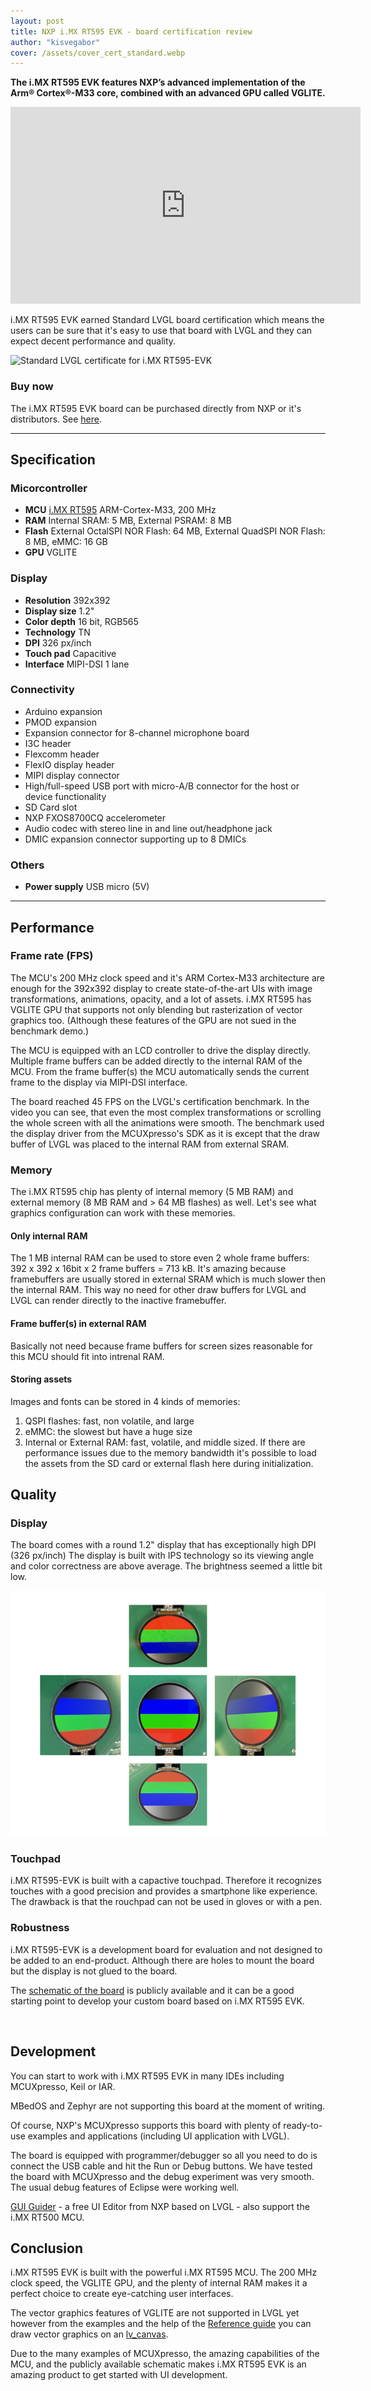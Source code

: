```yaml
---
layout: post
title: NXP i.MX RT595 EVK - board certification review
author: "kisvegabor"
cover: /assets/cover_cert_standard.webp
---
```


**The i.MX RT595 EVK features NXP’s advanced implementation of the Arm® Cortex®-M33 core, combined with an advanced GPU called VGLITE.**

<iframe width="560" height="315" src="https://www.youtube.com/embed/I2uka3Uzbvo" frameborder="0" allow="accelerometer; autoplay; clipboard-write; encrypted-media; gyroscope; picture-in-picture" allowfullscreen></iframe>

i.MX RT595 EVK earned Standard LVGL board certification which means the users can be sure that it's easy to use that board with LVGL and they can expect decent performance and quality.

<img src="https://lvgl.io/assets/images/cert_standard.png" alt="Standard LVGL certificate for i.MX RT595-EVK">

### Buy now

The i.MX RT595 EVK board can be purchased directly from NXP or it's distributors.
See [here](https://www.nxp.com/design/development-boards/i-mx-evaluation-and-development-boards/i-mx-rt595-evaluation-kit:MIMXRT595-EVK#buy).

<hr/>

## Specification

### Micorcontroller

- **MCU** [i.MX RT595](https://www.nxp.com/products/processors-and-microcontrollers/arm-microcontrollers/i-mx-rt-crossover-mcus/i-mx-rt500-crossover-mcu-with-arm-cortex-m33-dsp-and-gpu-cores:i.MX-RT500) ARM-Cortex-M33, 200 MHz
- **RAM** Internal SRAM: 5 MB, External PSRAM: 8 MB
- **Flash** External OctalSPI NOR Flash: 64 MB, External QuadSPI NOR Flash: 8 MB, eMMC: 16 GB
- **GPU** VGLITE

### Display

- **Resolution** 392x392
- **Display size** 1.2"
- **Color depth** 16 bit, RGB565
- **Technology** TN
- **DPI** 326 px/inch
- **Touch pad** Capacitive
- **Interface** MIPI-DSI 1 lane

### Connectivity
- Arduino expansion
- PMOD expansion
- Expansion connector for 8-channel microphone board
- I3C header
- Flexcomm header
- FlexIO display header
- MIPI display connector
- High/full-speed USB port with micro-A/B connector for the host or device functionality
- SD Card slot
- NXP FXOS8700CQ accelerometer
- Audio codec with stereo line in and line out/headphone jack
- DMIC expansion connector supporting up to 8 DMICs

### Others

- **Power supply** USB micro (5V)

<hr/>

## Performance

### Frame rate (FPS)

The MCU's 200 MHz clock speed and it's ARM Cortex-M33 architecture are enough for the 392x392 display to create state-of-the-art UIs with image transformations, animations, opacity, and a lot of assets.
i.MX RT595 has VGLITE GPU that supports not only blending but rasterization of vector graphics too. (Although these features of the GPU are not sued in the benchmark demo.)

The MCU is equipped with an LCD controller to drive the display directly.
Multiple frame buffers can be added directly to the internal RAM of the MCU. From the frame buffer(s) the MCU automatically sends the current frame to the display via MIPI-DSI interface.

The board reached 45 FPS on the LVGL's certification benchmark. In the video you can see, that even the most complex transformations or scrolling the whole screen with all the animations were smooth.
The benchmark used the display driver from the MCUXpresso's SDK as it is except that the draw buffer of LVGL was placed to the internal RAM from external SRAM. 

### Memory

The i.MX RT595 chip has plenty of internal memory (5 MB RAM) and external memory (8 MB RAM and &gt; 64 MB flashes) as well. Let's see what graphics configuration can work with these memories.

#### Only internal RAM

The 1 MB internal RAM can be used to store even 2 whole frame buffers: 392 x 392 x 16bit x 2 frame buffers = 713 kB.
It's amazing because framebuffers are usually stored in external SRAM which is much slower then the internal RAM. 
This way no need for other draw buffers for LVGL and LVGL can render directly to the inactive framebuffer.

#### Frame buffer(s) in external RAM

Basically not need because frame buffers for screen sizes reasonable for this MCU should fit into intrenal RAM.

#### Storing assets

Images and fonts can be stored in 4 kinds of memories:

1. QSPI flashes: fast, non volatile, and large
3. eMMC: the slowest but have a huge size
4. Internal or External RAM: fast, volatile, and middle sized. If there are performance issues due to the memory bandwidth it's possible to load the assets from the SD card or external flash here during initialization.

## Quality

### Display
The board comes with a round 1.2" display that has exceptionally high DPI (326 px/inch)
The display is built with IPS technology so its viewing angle and color correctness are above average. 
The brightness seemed a little bit low. 

![Viewing angles of the i.MX RT595-EVK board's display](/assets/cert_nxp_imx595_evk/display.jpg)

### Touchpad

i.MX RT595-EVK is built with a capactive touchpad. Therefore it recognizes touches with a good precision and provides a smartphone like experience.
The drawback is that the rouchpad can not be used in gloves or with a pen.

### Robustness

i.MX RT595-EVK is a development board for evaluation and not designed to be added to an end-product. Although there are holes to mount the board but the display is not glued to the board.

The [schematic of the board](https://www.nxp.com/design/development-boards/i-mx-evaluation-and-development-boards/i-mx-rt595-evaluation-kit:MIMXRT595-EVK#t990)
is publicly available and it can be a good starting point to develop your custom board based on i.MX RT595 EVK.

 
## Development

You can start to work with i.MX RT595 EVK in many IDEs including MCUXpresso, Keil or IAR.

MBedOS and Zephyr are not supporting this board at the moment of writing.

Of course, NXP's MCUXpresso supports this board with plenty of ready-to-use examples and applications (including UI application with LVGL).

The board is equipped with programmer/debugger so all you need to do is connect the USB cable and hit the Run or Debug buttons. We have tested the board with MCUXpresso and the debug experiment was very smooth. The usual debug features of Eclipse were working well.

[GUI Guider](https://www.nxp.com/design/software/development-software/gui-guider:GUI-GUIDER) - a free UI Editor from NXP based on LVGL - also support the i.MX RT500 MCU.

## Conclusion

i.MX RT595 EVK is built with the powerful i.MX RT595 MCU. The 200 MHz clock speed, the VGLITE GPU, and the plenty of internal RAM makes it a perfect choice to create eye-catching user interfaces.

The vector graphics features of VGLITE are not supported in LVGL yet however from the examples and the help of the [Reference guide](https://www.nxp.com/webapp/Download?colCode=IMXRTVGLITEAPIRM) you can draw vector graphics on an [lv_canvas](https://docs.lvgl.io/master/widgets/core/canvas.html). 

Due to the many examples of MCUXpresso, the amazing capabilities of the MCU, and the publicly available schematic makes i.MX RT595 EVK is an amazing product to get started with UI development.


